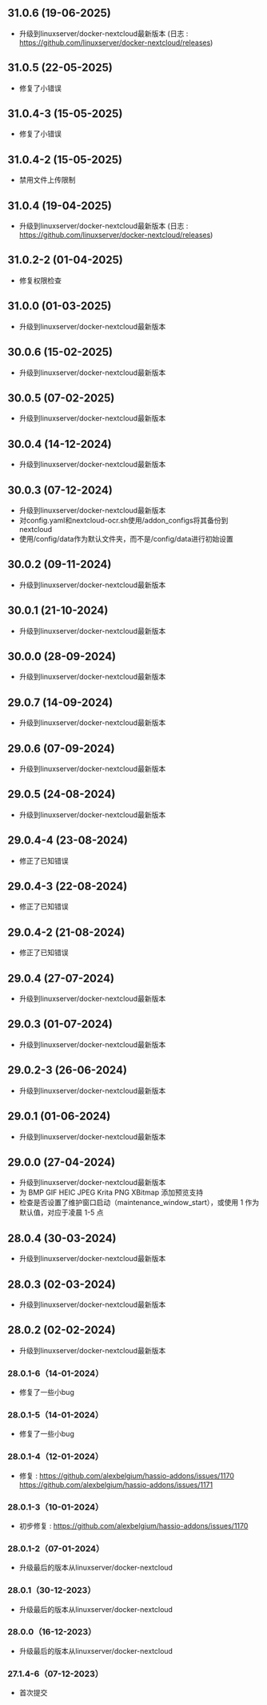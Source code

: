 ## 31.0.6 (19-06-2025)
- 升级到linuxserver/docker-nextcloud最新版本 (日志 : https://github.com/linuxserver/docker-nextcloud/releases)
## 31.0.5 (22-05-2025)
- 修复了小错误
## 31.0.4-3 (15-05-2025)
- 修复了小错误
## 31.0.4-2 (15-05-2025)
- 禁用文件上传限制
## 31.0.4 (19-04-2025)
- 升级到linuxserver/docker-nextcloud最新版本 (日志 : https://github.com/linuxserver/docker-nextcloud/releases)
## 31.0.2-2 (01-04-2025)
- 修复权限检查
## 31.0.0 (01-03-2025)
- 升级到linuxserver/docker-nextcloud最新版本
## 30.0.6 (15-02-2025)
- 升级到linuxserver/docker-nextcloud最新版本
## 30.0.5 (07-02-2025)
- 升级到linuxserver/docker-nextcloud最新版本
## 30.0.4 (14-12-2024)
- 升级到linuxserver/docker-nextcloud最新版本
## 30.0.3 (07-12-2024)
- 升级到linuxserver/docker-nextcloud最新版本
- 对config.yaml和nextcloud-ocr.sh使用/addon_configs将其备份到nextcloud
- 使用/config/data作为默认文件夹，而不是/config/data进行初始设置
## 30.0.2 (09-11-2024)
- 升级到linuxserver/docker-nextcloud最新版本
## 30.0.1 (21-10-2024)
- 升级到linuxserver/docker-nextcloud最新版本
## 30.0.0 (28-09-2024)
- 升级到linuxserver/docker-nextcloud最新版本
## 29.0.7 (14-09-2024)
- 升级到linuxserver/docker-nextcloud最新版本
## 29.0.6 (07-09-2024)
- 升级到linuxserver/docker-nextcloud最新版本
## 29.0.5 (24-08-2024)
- 升级到linuxserver/docker-nextcloud最新版本
## 29.0.4-4 (23-08-2024)
- 修正了已知错误
## 29.0.4-3 (22-08-2024)
- 修正了已知错误
## 29.0.4-2 (21-08-2024)
- 修正了已知错误

## 29.0.4 (27-07-2024)
- 升级到linuxserver/docker-nextcloud最新版本

## 29.0.3 (01-07-2024)
- 升级到linuxserver/docker-nextcloud最新版本
## 29.0.2-3 (26-06-2024)
- 升级到linuxserver/docker-nextcloud最新版本
## 29.0.1 (01-06-2024)
- 升级到linuxserver/docker-nextcloud最新版本
## 29.0.0 (27-04-2024)
- 升级到linuxserver/docker-nextcloud最新版本
- 为 BMP GIF HEIC JPEG Krita PNG XBitmap 添加预览支持
- 检查是否设置了维护窗口启动（maintenance_window_start），或使用 1 作为默认值，对应于凌晨 1-5 点
## 28.0.4 (30-03-2024)
- 升级到linuxserver/docker-nextcloud最新版本
## 28.0.3 (02-03-2024)
- 升级到linuxserver/docker-nextcloud最新版本
## 28.0.2 (02-02-2024)
- 升级到linuxserver/docker-nextcloud最新版本

### 28.0.1-6（14-01-2024）

- 修复了一些小bug

### 28.0.1-5（14-01-2024）

- 修复了一些小bug

### 28.0.1-4（12-01-2024）

- 修复 :  https://github.com/alexbelgium/hassio-addons/issues/1170 https://github.com/alexbelgium/hassio-addons/issues/1171

### 28.0.1-3（10-01-2024）

- 初步修复 : https://github.com/alexbelgium/hassio-addons/issues/1170

### 28.0.1-2（07-01-2024）

- 升级最后的版本从linuxserver/docker-nextcloud

### 28.0.1（30-12-2023）

- 升级最后的版本从linuxserver/docker-nextcloud

### 28.0.0（16-12-2023）

- 升级最后的版本从linuxserver/docker-nextcloud

### 27.1.4-6（07-12-2023）

- 首次提交